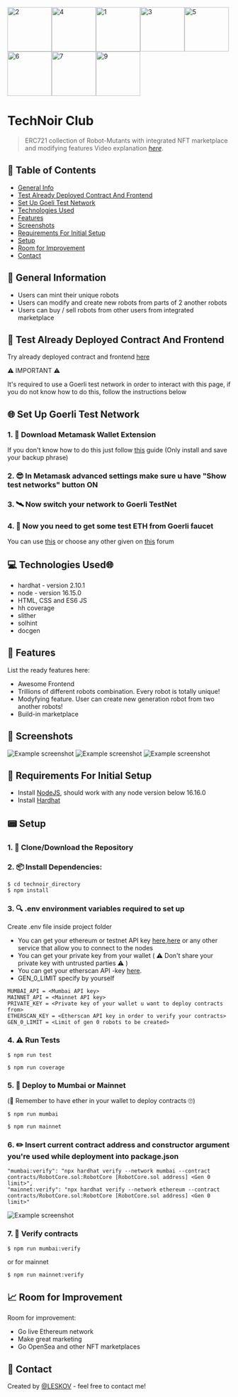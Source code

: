 <img src="/helpers/READMEpng/2.png" alt="2" width="100" height="100" /><img src="/helpers/READMEpng/4.png" alt="4" width="100" height="100" /><img src="/helpers/READMEpng/1.png" alt="1" width="100" height="100" /><img src="/helpers/READMEpng/3.png" alt="3" width="100" height="100" /><img src="/helpers/READMEpng/5.png" alt="5" width="100" height="100" /><img src="/helpers/READMEpng/6.png" alt="6" width="100" height="100" /><img src="/helpers/READMEpng/7.png" alt="7" width="100" height="100" /><img src="/helpers/READMEpng/9.png" alt="9" width="100" height="100" />

# TechNoir Club

> ERC721 collection of Robot-Mutants with integrated NFT marketplace and modifying features
> Video explanation [_here_](https://drive.google.com/file/d/1JPvMUQxbuEBp40pdK7pxdyd1Wr5WGBuu/view?usp=sharing).

## 📁 Table of Contents

-   [General Info](#-general-information)
-   [Test Already Deployed Contract And Frontend](#-test-already-deployed-contract-and-frontend)
-   [Set Up Goeli Test Network](#-set-up-goerli-test-network)
-   [Technologies Used](#-technologies-used)
-   [Features](#-features)
-   [Screenshots](#-screenshots)
-   [Requirements For Initial Setup](#-requirements-for-initial-setup)
-   [Setup](#-setup)
-   [Room for Improvement](#-room-for-improvement)
-   [Contact](#-contact)

## 🚩 General Information

-   Users can mint their unique robots
-   Users can modify and create new robots from parts of 2 another robots
-   Users can buy / sell robots from other users from integrated marketplace

## 🧪 Test Already Deployed Contract And Frontend

Try already deployed contract and frontend [here](https://ileskov.github.io/TechnoirClub-Marketplace/index.html)

⚠️ IMPORTANT ⚠️

It's required to use a Goerli test network in order to interact with this page, if you do not know how to do this, follow the instructions below

## 🌐 Set Up Goerli Test Network

### 1. 💾 Download Metamask Wallet Extension

If you don't know how to do this just follow [this](https://www.cryptonary.com/cryptoschool/tutorial-how-to-download-set-up-use-metamask/) guide (Only install and save your backup phrase)

### 2. 😎 In Metamask advanced settings make sure u have "Show test networks" button ON

<!--![Example screenshot](./helpers/READMEpng/Screenshot4.png)-->

### 3. 🛰️ Now switch your network to Goerli TestNet

<!--![Example screenshot](./helpers/READMEpng/Screenshot5.png)-->

### 4. 🚰 Now you need to get some test ETH from Goerli faucet

You can use [this](https://goerli-faucet.pk910.de/) or choose any other given on [this](https://forum.openzeppelin.com/t/goerli-testnet-faucets/26710) forum

<!--![Example screenshot](./helpers/READMEpng/Screenshot8.png)-->

## 💻 Technologies Used🌐

-   hardhat - version 2.10.1
-   node - version 16.15.0
-   HTML, CSS and ES6 JS
-   hh coverage
-   slither
-   solhint
-   docgen

## 🌟 Features

List the ready features here:

-   Awesome Frontend
-   Trillions of different robots combination. Every robot is totally unique!
-   Modyfying feature. User can create new generation robot from two another robots!
-   Build-in marketplace

## 🎦 Screenshots

![Example screenshot](./helpers/READMEpng/Screenshot.png)
![Example screenshot](./helpers/READMEpng/Screenshot1.png)
![Example screenshot](./helpers/READMEpng/Screenshot3.png)

## 👀 Requirements For Initial Setup

-   Install [NodeJS](https://nodejs.org/en/), should work with any node version below 16.16.0
-   Install [Hardhat](https://hardhat.org/)

## 📟 Setup

### 1. 💾 Clone/Download the Repository

### 2. 📦 Install Dependencies:

```
$ cd technoir_directory
$ npm install
```

### 3. 🔍 .env environment variables required to set up

Create .env file inside project folder

-   You can get your ethereum or testnet API key [here](https://infura.io/dashboard/ethereum),[here](https://www.alchemy.com) or any other service that allow you to connect to the nodes
-   You can get your private key from your wallet ( ⚠️ Don't share your private key with untrusted parties ⚠️ )
-   You can get your etherscan API -key [here](https://etherscan.io/myapikey).
-   GEN_0_LIMIT specify by yourself

```
MUMBAI_API = <Mumbai API key>
MAINNET_API = <Mainnet API key>
PRIVATE_KEY = <Private key of your wallet u want to deploy contracts from>
ETHERSCAN_KEY = <Etherscan API key in order to verify your contracts>
GEN_0_LIMIT = <Limit of gen 0 robots to be created>
```

### 4. ⚠️ Run Tests

```
$ npm run test
```

```
$ npm run coverage
```

### 5. 🚀 Deploy to Mumbai or Mainnet

(🧐 Remember to have ether in your wallet to deploy contracts 🙄)

```
$ npm run mumbai
```

```
$ npm run mainnet
```

### 6. ✏️ Insert current contract address and constructor argument you're used while deployment into package.json

```
"mumbai:verify": "npx hardhat verify --network mumbai --contract contracts/RobotCore.sol:RobotCore [RobotCore.sol address] <Gen 0 limit>",
"mainnet:verify": "npx hardhat verify --network ethereum --contract contracts/RobotCore.sol:RobotCore [RobotCore.sol address] <Gen 0 limit>"
```

![Example screenshot](./helpers/READMEpng/Screenshot7.png)

### 7. 📜 Verify contracts

```
$ npm run mumbai:verify
```

or for mainnet

```
$ npm run mainnet:verify
```

## 📈 Room for Improvement

Room for improvement:

-   Go live Ethereum network
-   Make great marketing
-   Go OpenSea and other NFT marketplaces

## 💬 Contact

Created by [@LESKOV](https://www.linkedin.com/in/ivan-leskov-4b5664189/) - feel free to contact me!

